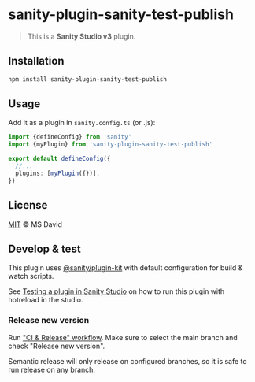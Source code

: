 # sanity-plugin-sanity-test-publish

> This is a **Sanity Studio v3** plugin.

## Installation

```sh
npm install sanity-plugin-sanity-test-publish
```

## Usage

Add it as a plugin in `sanity.config.ts` (or .js):

```ts
import {defineConfig} from 'sanity'
import {myPlugin} from 'sanity-plugin-sanity-test-publish'

export default defineConfig({
  //...
  plugins: [myPlugin({})],
})
```

## License

[MIT](LICENSE) © MS David

## Develop & test

This plugin uses [@sanity/plugin-kit](https://github.com/sanity-io/plugin-kit)
with default configuration for build & watch scripts.

See [Testing a plugin in Sanity Studio](https://github.com/sanity-io/plugin-kit#testing-a-plugin-in-sanity-studio)
on how to run this plugin with hotreload in the studio.


### Release new version

Run ["CI & Release" workflow](https://github.com/zafercuz/sanity-test-plugin/actions/workflows/main.yml).
Make sure to select the main branch and check "Release new version".

Semantic release will only release on configured branches, so it is safe to run release on any branch.